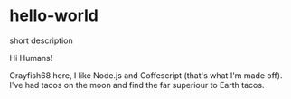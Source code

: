# hello-world
short description

Hi Humans!

Crayfish68 here, I like Node.js and Coffescript (that's what I'm made off).
I've had tacos on the moon and find the far superiour to Earth tacos.

